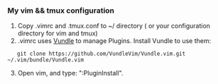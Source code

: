 ### My vim && tmux configuration
1. Copy .vimrc and .tmux.conf to ~/ directory ( or your configuration directory for vim and tmux)
2. .vimrc uses [Vundle](https://github.com/VundleVim/Vundle.vim) to manage Plugins. Install Vundle to use them:
```
   git clone https://github.com/VundleVim/Vundle.vim.git ~/.vim/bundle/Vundle.vim
```
3. Open vim, and type: ":PluginInstall".
